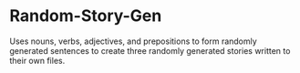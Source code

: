 # Random-Story-Gen
Uses nouns, verbs, adjectives, and prepositions to form randomly generated sentences to create three randomly generated stories written to their own files.
